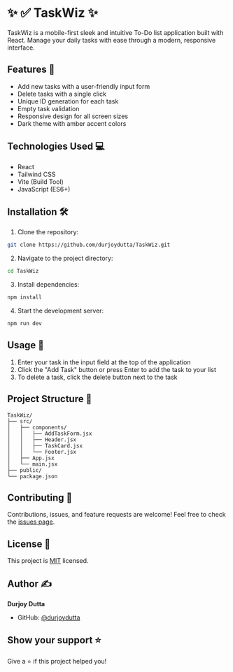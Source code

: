 # ✨ ✅ TaskWiz ✨

TaskWiz is a mobile-first sleek and intuitive To-Do list application built with React. Manage your daily tasks with ease through a modern, responsive interface.

## Features 🚀

- Add new tasks with a user-friendly input form
- Delete tasks with a single click
- Unique ID generation for each task
- Empty task validation
- Responsive design for all screen sizes
- Dark theme with amber accent colors

## Technologies Used 💻

- React
- Tailwind CSS
- Vite (Build Tool)
- JavaScript (ES6+)

## Installation 🛠️

1. Clone the repository:
```bash
git clone https://github.com/durjoydutta/TaskWiz.git
```

2. Navigate to the project directory:
```bash
cd TaskWiz
```

3. Install dependencies:
```bash
npm install
```

4. Start the development server:
```bash
npm run dev
```

## Usage 📝

1. Enter your task in the input field at the top of the application
2. Click the "Add Task" button or press Enter to add the task to your list
3. To delete a task, click the delete button next to the task

## Project Structure 📂

```
TaskWiz/
├── src/
│   ├── components/
│   │   ├── AddTaskForm.jsx
│   │   ├── Header.jsx
│   │   ├── TaskCard.jsx
│   │   └── Footer.jsx
│   ├── App.jsx
│   └── main.jsx
├── public/
└── package.json
```

## Contributing 🤝

Contributions, issues, and feature requests are welcome! Feel free to check the [issues page](https://github.com/durjoydutta/TaskWiz/issues).

## License 📄

This project is [MIT](https://choosealicense.com/licenses/mit/) licensed.

## Author ✍️

**Durjoy Dutta**

* GitHub: [@durjoydutta](https://github.com/durjoydutta)

## Show your support ⭐

Give a ⭐️ if this project helped you!

